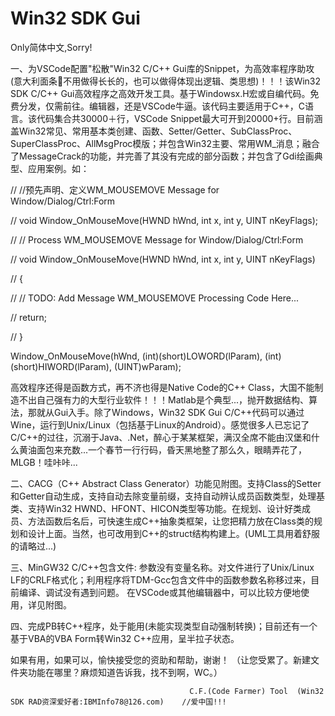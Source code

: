 # Win32 SDK Gui
Only简体中文,Sorry!

一、为VSCode配置"松散"Win32 C/C++ Gui库的Snippet，为高效率程序助攻(意大利面条🍝不用做得长长的，也可以做得体现出逻辑、类思想)！！！该Win32 SDK C/C++ Gui高效程序之高效开发工具。基于Windowsx.H宏或自编代码。免费分发，仅需前往。编辑器，还是VSCode牛逼。该代码主要适用于C++，C语言。该代码集合共30000＋行，VSCode Snippet最大可开到20000+行。目前涵盖Win32常见、常用基本类创建、函数、Setter/Getter、SubClassProc、SuperClassProc、AllMsgProc模版；并包含Win32主要、常用WM_消息；融合了MessageCrack的功能，并完善了其没有完成的部分函数；并包含了Gdi绘画典型、应用案例。如：

// //预先声明、定义WM_MOUSEMOVE Message for Window/Dialog/Ctrl:Form

// void Window_OnMouseMove(HWND hWnd, int x, int y, UINT nKeyFlags);

// //  Process WM_MOUSEMOVE Message for Window/Dialog/Ctrl:Form

// void Window_OnMouseMove(HWND hWnd, int x, int y, UINT nKeyFlags)

// {

//     // TODO: Add Message WM_MOUSEMOVE Processing Code Here...

//     return;

// }

Window_OnMouseMove(hWnd, (int)(short)LOWORD(lParam), (int)(short)HIWORD(lParam), (UINT)wParam);

高效程序还得是函数方式，再不济也得是Native Code的C++ Class，大国不能制造不出自己强有力的大型行业软件！！！Matlab是个典型...，抛开数据结构、算法，那就从Gui入手。除了Windows，Win32 SDK Gui C/C++代码可以通过Wine，运行到Unix/Linux（包括基于Linux的Android）。感觉很多人已忘记了C/C++的过往，沉溺于Java、.Net，醉心于某某框架，满汉全席不能由汉堡和什么黄油面包来充数...一个春节一行行码，昏天黑地整了那么久，眼睛弄花了，MLGB！哇咔咔...

二、CACG（C++ Abstract Class Generator）功能见附图。支持Class的Setter和Getter自动生成，支持自动去除变量前缀，支持自动辨认成员函数类型，处理基类、支持Win32 HWND、HFONT、HICON类型等功能。在规划、设计好类成员、方法函数后名后，可快速生成C++抽象类框架，让您把精力放在Class类的规划和设计上面。当然，也可改用到C++的struct结构构建上。(UML工具用着舒服的请略过...)

三、MinGW32 C/C++包含文件: 参数没有变量名称。对文件进行了Unix/Linux LF的CRLF格式化；利用程序将TDM-Gcc包含文件中的函数参数名称移过来，目前编译、调试没有遇到问题。 在VSCode或其他编辑器中，可以比较方便地使用，详见附图。

四、完成PB转C++程序，处于能用(未能实现类型自动强制转换)；目前还有一个基于VBA的VBA Form转Win32 C++应用，呈半拉子状态。

如果有用，如果可以，愉快接受您的资助和帮助，谢谢！ （让您受累了。新建文件夹功能在哪里？麻烦知道告诉我，找不到啊，WC。）

                                            C.F.(Code Farmer) Tool  (Win32 SDK RAD资深爱好者:IBMInfo78@126.com)    //爱中国!!!  
